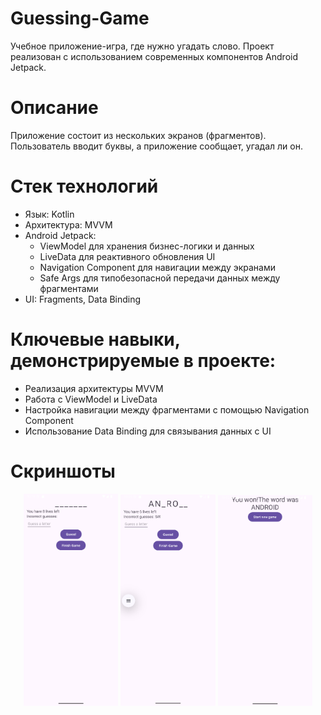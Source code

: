 # Guessing-Game
Учебное приложение-игра, где нужно угадать слово. Проект реализован с использованием современных компонентов Android Jetpack.

# Описание
Приложение состоит из нескольких экранов (фрагментов). Пользователь вводит буквы, а приложение сообщает, угадал ли он.

# Стек технологий
- Язык: Kotlin
- Архитектура: MVVM
- Android Jetpack:
  - ViewModel для хранения бизнес-логики и данных
  - LiveData для реактивного обновления UI
  - Navigation Component для навигации между экранами
  - Safe Args для типобезопасной передачи данных между фрагментами
- UI: Fragments, Data Binding

# Ключевые навыки, демонстрируемые в проекте:
- Реализация архитектуры MVVM
- Работа с ViewModel и LiveData
- Настройка навигации между фрагментами с помощью Navigation Component
- Использование Data Binding для связывания данных с UI

# Скриншоты
<p align="center">
  <img src="screenshots/Start_game_screen.png" width="30%" />
  <img src="screenshots/Resume_game_screen.png" width="30%" />
  <img src="screenshots/Finish_game_screen.png" width="30%" />
</p>
